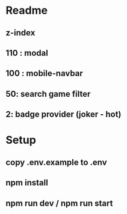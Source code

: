 # Readme

## z-index
## 110 : modal
## 100 : mobile-navbar
## 50: search game filter 
## 2: badge provider (joker - hot)

# Setup

## copy .env.example to .env
## npm install
## npm run dev / npm run start